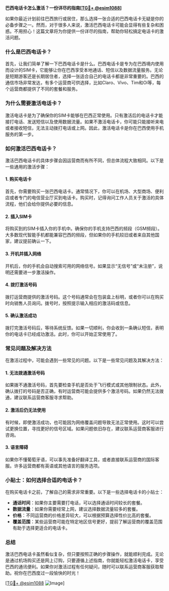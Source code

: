 **巴西电话卡怎么激活？一份详尽的指南[[TG💪+ @esim1088](https://t.me/s/esim1088)]**

如果你最近计划前往巴西旅行或居住，那么选择一张合适的巴西电话卡无疑是你的必备步骤之一。然而，对于很多人来说，激活巴西电话卡可能会显得有些复杂和困惑。不用担心！这篇文章将为你提供一份详尽的指南，帮助你轻松搞定电话卡的激活问题。

### 什么是巴西电话卡？

首先，让我们简单了解一下巴西电话卡是什么。巴西电话卡是专为在巴西境内使用而设计的SIM卡，它能够让你在巴西享受本地通话、短信以及数据流量服务。无论是短期游客还是长期居住者，选择一张适合自己的电话卡都是非常重要的。巴西的通信市场非常发达，有多个运营商可供选择，比如Claro、Vivo、Tim和Oi等，每个运营商都提供了不同的套餐和服务。

### 为什么需要激活电话卡？

激活电话卡是为了确保你的SIM卡能够在巴西正常使用。只有激活后的电话卡才能接打电话、发送短信以及使用数据流量。如果不激活电话卡，你可能只能接听来电或者接收短信，无法主动拨打电话或上网。因此，激活电话卡是你在巴西使用手机服务的第一步。

### 如何激活巴西电话卡？

激活巴西电话卡的具体步骤会因运营商而有所不同，但总体流程大致相同。以下是一些通用的激活步骤：

#### 1. 购买电话卡

首先，你需要购买一张巴西电话卡。通常情况下，你可以在机场、大型商场、便利店或者专门的电信营业厅买到电话卡。购买时，记得询问工作人员关于激活的具体流程，他们会给你提供必要的信息。

#### 2. 插入SIM卡

将购买到的SIM卡插入你的手机中。确保你的手机支持巴西的频段（GSM频段）。大多数现代智能手机都能兼容巴西的频段，但如果你的手机较旧或者来自其他国家，建议提前确认一下。

#### 3. 开机并插入网络

开机后，你的手机会自动搜索可用的网络信号。如果显示“无信号”或“未注册”，说明还需要进一步激活操作。

#### 4. 拨打激活号码

拨打运营商提供的激活号码。这个号码通常会在包装盒上标明，或者你可以在购买时向销售人员询问。拨号时，按照提示输入相应的激活码或信息。

#### 5. 确认激活成功

拨打完激活号码后，等待系统反馈。如果一切顺利，你会收到一条确认短信，表明你的电话卡已经成功激活。此时，你可以开始正常使用了。

### 常见问题及解决方法

在激活过程中，可能会遇到一些常见的问题。以下是一些常见问题及其解决方法：

#### 1. 无法拨通激活号码

如果拨不通激活号码，首先要检查手机是否处于飞行模式或其他限制状态。此外，确认拨打的号码是否正确，有时运营商可能会提供多个激活号码。如果仍然无法拨通，建议联系运营商客服寻求帮助。

#### 2. 激活后仍无法使用

有时候，即使激活成功，也可能因为网络覆盖问题导致无法正常使用。这时可以尝试更换位置，寻找更好的信号区域。如果问题依旧存在，建议联系运营商客服进行咨询。

#### 3. 语言障碍

如果你不懂葡萄牙语，可以事先准备好翻译工具，或者直接联系运营商的国际客服。许多运营商都有英语或其他语言的服务选项。

### 小贴士：如何选择合适的电话卡？

在购买电话卡之前，了解自己的需求非常重要。以下是一些选择电话卡的小贴士：

- **通话时间**：如果你主要需要打电话，可以选择通话时间较长的套餐。
- **数据流量**：如果你需要经常上网，建议选择数据流量较多的套餐。
- **价格**：不同运营商的价格差异较大，可以根据预算选择性价比高的套餐。
- **覆盖范围**：某些运营商可能在特定地区信号更好，提前了解运营商的覆盖范围有助于选择更适合的电话卡。

### 总结

激活巴西电话卡虽然看似复杂，但只要按照正确的步骤操作，就能顺利完成。无论是通过机场购买还是网上订购，只要遵循上述指南，你就能轻松激活电话卡，享受巴西的通讯便利。如果你对激活过程有任何疑问，随时可以联系运营商客服获取帮助。祝你在巴西度过一段愉快的时光！

[[TG💪+ @esim1088](https://t.me/s/esim1088) ![Image](https://i.postimg.cc/4NQfJmqS/Snipaste-2025-05-13-00-14-12.png)]